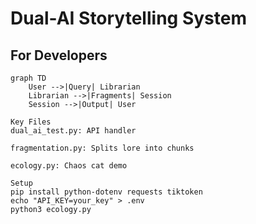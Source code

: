# Dual-AI Storytelling System

## For Developers
```mermaid
graph TD
    User -->|Query| Librarian
    Librarian -->|Fragments| Session
    Session -->|Output| User

Key Files
dual_ai_test.py: API handler

fragmentation.py: Splits lore into chunks

ecology.py: Chaos cat demo

Setup
pip install python-dotenv requests tiktoken
echo "API_KEY=your_key" > .env
python3 ecology.py

